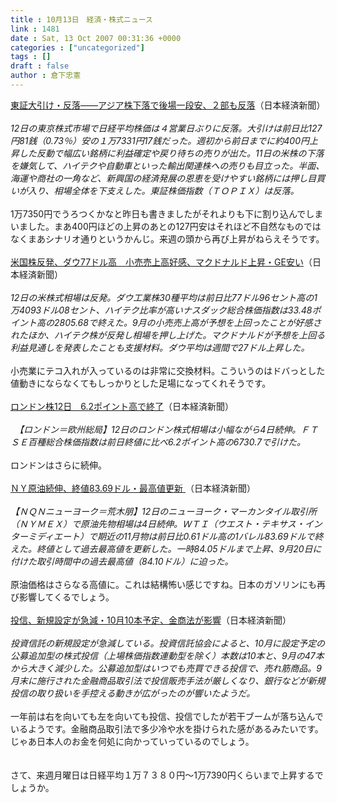 ```yaml
---
title : 10月13日　経済・株式ニュース
link : 1481
date : Sat, 13 Oct 2007 00:31:36 +0000
categories : ["uncategorized"]
tags : []
draft : false
author : 倉下忠憲
---
```


<A HREF="http://www.nikkei.co.jp/news/kaigai/20071012AT2M1001611102007.html" TARGET="_blank">東証大引け・反落――アジア株下落で後場一段安、２部も反落</A>（日本経済新聞）<BR><BR><I>12日の東京株式市場で日経平均株価は４営業日ぶりに反落。大引けは前日比127円81銭（0.73％）安の１万7331円17銭だった。週初から前日までに約400円上昇した反動で幅広い銘柄に利益確定や戻り待ちの売りが出た。11日の米株の下落を嫌気して、ハイテクや自動車といった輸出関連株への売りも目立った。半面、海運や商社の一角など、新興国の経済発展の恩恵を受けやすい銘柄には押し目買いが入り、相場全体を下支えした。東証株価指数（ＴＯＰＩＸ）は反落。</I><BR><BR>1万7350円でうろつくかなと昨日も書きましたがそれよりも下に割り込んでしまいました。まあ400円ほどの上昇のあとの127円安はそれほど不自然なものではなくまあシナリオ通りというかんじ。来週の頭から再び上昇がねらえそうです。<BR><BR><A HREF="http://www.nikkei.co.jp/news/market/20071013c8db7iaa0513.html" TARGET="_blank">米国株反発、ダウ77ドル高　小売売上高好感、マクドナルド上昇・GE安い</A>（日本経済新聞）<BR><BR><I>12日の米株式相場は反発。ダウ工業株30種平均は前日比77ドル96セント高の1万4093ドル08セント、ハイテク比率が高いナスダック総合株価指数は33.48ポイント高の2805.68で終えた。9月の小売売上高が予想を上回ったことが好感されたほか、ハイテク株が反発し相場を押し上げた。マクドナルドが予想を上回る利益見通しを発表したことも支援材料。ダウ平均は週間で27ドル上昇した。</I><BR><BR>小売業にテコ入れが入っているのは非常に交換材料。こういうのはドバっとした値動きにならなくてもしっかりとした足場になってくれそうです。<BR><BR><A HREF="http://www.nikkei.co.jp/news/market/20071012c9db7iiaa612.html" TARGET="_blank">ロンドン株12日　6.2ポイント高で終了</A>（日本経済新聞）<BR><BR><I>　【ロンドン＝欧州総局】12日のロンドン株式相場は小幅ながら4日続伸。ＦＴＳＥ百種総合株価指数は前日終値に比べ6.2ポイント高の6730.7で引けた。</I><BR><BR>ロンドンはさらに続伸。<BR><BR><A HREF="http://www.nikkei.co.jp/news/main/20071013ATQ2INYPC13102007.html" TARGET="_blank">ＮＹ原油続伸、終値83.69ドル・最高値更新 </A>（日本経済新聞）<BR><BR><I>【ＮＱＮニューヨーク＝荒木朋】12日のニューヨーク・マーカンタイル取引所（ＮＹＭＥＸ）で原油先物相場は4日続伸。ＷＴＩ（ウエスト・テキサス・インターミディエート）で期近の11月物は前日比0.61ドル高の1バレル83.69ドルで終えた。終値として過去最高値を更新した。一時84.05ドルまで上昇、9月20日に付けた取引時間中の過去最高値（84.10ドル）に迫った。 </I><BR><BR>原油価格はさらなる高値に。これは結構怖い感じですね。日本のガソリンにも再び影響してくるでしょう。<BR><BR><A HREF="http://www.nikkei.co.jp/news/keizai/20071013AT2C1201Z12102007.html" TARGET="_blank">投信、新規設定が急減・10月10本予定、金商法が影響</A>（日本経済新聞）<BR><BR><I>投資信託の新規設定が急減している。投資信託協会によると、10月に設定予定の公募追加型の株式投信（上場株価指数連動型を除く）本数は10本と、9月の47本から大きく減少した。公募追加型はいつでも売買できる投信で、売れ筋商品。9月末に施行された金融商品取引法で投信販売手法が厳しくなり、銀行などが新規投信の取り扱いを手控える動きが広がったのが響いたようだ。</I><BR><BR>一年前は右を向いても左を向いても投信、投信でしたが若干ブームが落ち込んでいるようです。金融商品取引法で多少冷や水を掛けられた感があるみたいです。じゃあ日本人のお金を何処に向かっていっているのでしょう。<BR><BR><BR>さて、来週月曜日は日経平均１万７３８０円～1万7390円くらいまで上昇するでしょうか。<BR> <BR><br><br>
